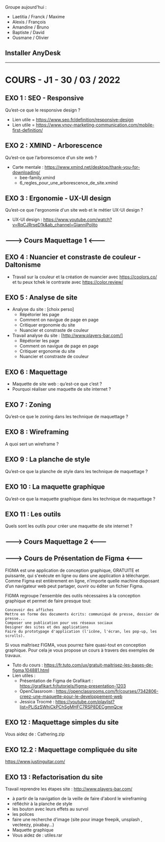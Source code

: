 Groupe aujourd'hui :
- Laetitia / Franck / Maxime
- Alexis / François
- Amandine / Bruno
- Baptiste / David
- Ousmane / Olivier

## Installer AnyDesk

---
# COURS - J1 - 30 / 03 / 2022
## EXO 1 : SEO - Responsive
Qu’est-ce que le responsive design ?
- Lien utile = https://www.seo.fr/definition/responsive-design
- Lien utile = https://www.ynov-marketing-communication.com/mobile-first-definition/

## EXO 2 : XMIND - Arborescence
Qu’est-ce que l’arborescence d'un site web ?
- Carte mentale : https://www.xmind.net/desktop/thank-you-for-downloading/
  - bee-family.xmind
  - 6_regles_pour_une_arborescence_de_site.xmind
 
## EXO 3 : Ergonomie - UX-UI design
Qu’est-ce que l'ergonomie d'un site web et le métier UX-UI design ?
- UX-UI design : https://www.youtube.com/watch?v=RqCJRrseD1k&ab_channel=GianniPolito

## ---> Cours Maquettage 1 <---

## EXO 4 : Nuancier et constraste de couleur - Daltonisme
- Travail sur la couleur et la création de nuancier avec https://coolors.co/ et tu peux tchek le contraste avec https://color.review/ 

## EXO 5 : Analyse de site
- Analyse du site : [choix perso]
  - Répétorier les page 
  - Comment on navigue de page en page
  - Critiquer ergonomie du site
  - Nuancier et constraste de couleur
- Travail analyse du site : [http://www.players-bar.com/]
  - Répétorier les page 
  - Comment on navigue de page en page
  - Critiquer ergonomie du site
  - Nuancier et constraste de couleur

## EXO 6 : Maquettage 
- Maquette de site web : qu’est-ce que c’est ?
- Pourquoi réaliser une maquette de site internet ?

## EXO 7 : Zoning
Qu’est-ce que le zoning dans les technique de maquettage ?

## EXO 8 : Wireframing
A quoi sert un wireframe ?

## EXO 9 : La planche de style
Qu’est-ce que la planche de style  dans les technique de maquettage ?

## EXO 10 : La maquette graphique
Qu’est-ce que la maquette graphique  dans les technique de maquettage ?

## EXO 11 : Les outils
Quels sont les outils pour créer une maquette de site internet ?

## ---> Cours Maquettage 2 <---

## ---> Cours de Présentation de Figma  <---
FIGMA est une application de conception graphique, GRATUITE et puissante, qui s'exécute en ligne ou dans une application à télécharger. Comme Figma est entièrement en ligne, n’importe quelle machine disposant d’un navigateur web peut partager, ouvrir ou éditer un fichier Figma.

FIGMA regroupe l'ensemble des outils nécessaires à la conception graphique et permet de faire presque tout:

    Concevoir des affiches
    Mettre en forme des documents écrits: communiqué de presse, dossier de presse...
    Composer une publication pour vos réseaux sociaux
    Designer des sites et des applications
    Faire du prototypage d'application (l'icône, l'écran, les pop-up, les scrolls).

Si vous maîtrisez FIGMA, vous pourrez faire quasi-tout en conception graphique. Pour cela je vous propose un cours à travers des exemples de travaux. 

- Tuto du cours : https://fr.tuto.com/ux/gratuit-maitrisez-les-bases-de-figma,104881.html
- Lien utiles : 
  - Présentation de Figma de Grafikart : https://grafikart.fr/tutoriels/figma-presentation-1203
  - OpenClassroom : https://openclassrooms.com/fr/courses/7342806-creez-une-maquette-pour-le-developpement-web 
  - Jessica Trocmé : https://youtube.com/playlist?list=PLiSzSWhiCkPChSgMHFC7RSP8DECgmnQcw

## EXO 12 : Maquettage simples du site 
Vous aidez de : Cathering.zip

## EXO 12.2 : Maquettage compliquée du site 
https://www.justinguitar.com/

## EXO 13 : Refactorisation du site 
Travail reprendre les étapes site : http://www.players-bar.com/
  - à partir de la navigation de la veille de faire d'abord le wireframing 
  - réfléchir à la planche de style
  - les bouton avec leurs effets au survol 
  - les polices
  - faire une recherche d'image (site pour image freepik, unsplash , vecteezy, pixabay...)
  - Maquette graphique
  - Vous aidez de : utiles.rar
